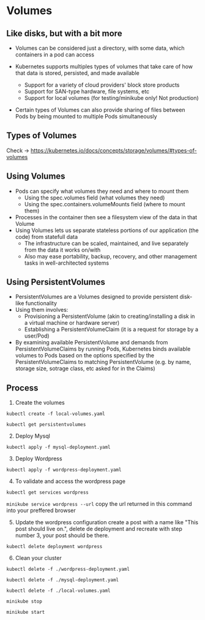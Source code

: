 # Volumes

## Like disks, but with a bit more

- Volumes can be considered just a directory, with some data, which containers in a pod can access

- Kubernetes supports multiples types of volumes that take care of how that data is stored, persisted, and made available
    - Support for a variety of cloud providers' block store products
    - Support for SAN-type hardware, file systems, etc
    - Support for local volumes (for testing/minikube only! Not production)

- Certain types of Volumes can also provide sharing of files between Pods by being mounted to multiple Pods simultaneously

## Types of Volumes

Check -> https://kubernetes.io/docs/concepts/storage/volumes/#types-of-volumes

## Using Volumes

- Pods can specify what volumes they need and where to mount them
    - Using the spec.volumes field (what volumes they need)
    - Using the spec.containers.volumeMounts field (where to mount them)
- Processes in the container then see a filesystem view of the data in that Volume
- Using Volumes lets us separate stateless portions of our application (the code) from statefull data
    - The infrastructure can be scaled, maintained, and live separately from the data it works on/with
    - Also may ease portability, backup, recovery, and other management tasks in well-architected systems

## Using PersistentVolumes

- PersistentVolumes are a Volumes designed to provide persistent disk-like functionality
- Using them involves:
    - Provisioning a PersistentVolume (akin to creating/installing a disk in a virtual machine or hardware server)
    - Establishing a PersistentVolumeClaim (it is a request for storage by a user/Pod)
- By examining available PersistentVolume and demands from PersistentVolumeClaims by running Pods, Kubernetes binds available volumes to Pods based on the options specified by the PersistentVolumeClaims to matching PersistentVolume (e.g. by name, storage size, sotrage class, etc asked for in the Claims)

## Process

1. Create the volumes

``` kubectl create -f local-volumes.yaml ```

``` kubectl get persistentvolumes ```

2. Deploy Mysql

``` kubectl apply -f mysql-deployment.yaml ```

3. Deploy Wordpress

``` kubectl apply -f wordpress-deployment.yaml ```

4. To validate and access the wordpress page

``` kubectl get services wordpress ```

``` minikube service wordpress --url ``` copy the url returned in this command into your preffered browser

5. Update the wordpress configuration create a post with a name like "This post should live on.", delete de deployment and recreate with step number 3, your post should be there.

``` kubectl delete deployment wordpress ```

6. Clean your cluster 

``` kubectl delete -f ./wordpress-deployment.yaml ```

``` kubectl delete -f ./mysql-deployment.yaml ```

``` kubectl delete -f ./local-volumes.yaml ```

``` minikube stop ```

``` minikube start ```